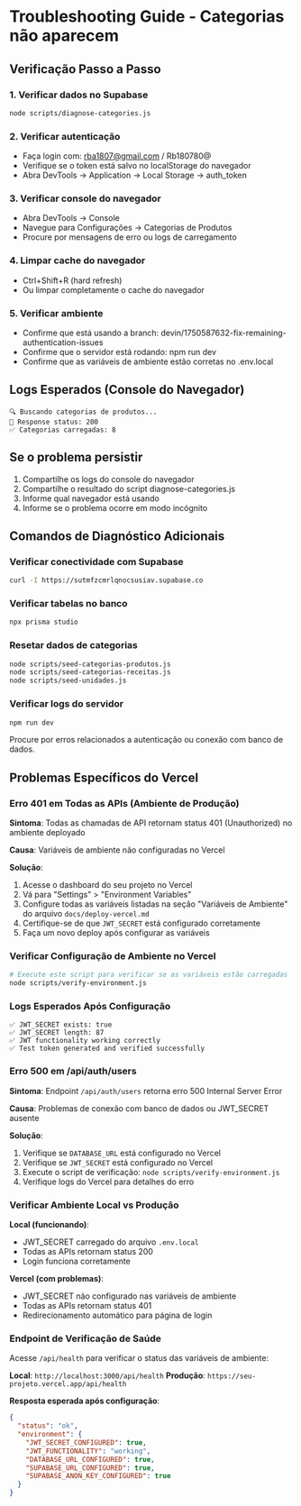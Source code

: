 # Troubleshooting Guide - Categorias não aparecem

## Verificação Passo a Passo

### 1. Verificar dados no Supabase
```bash
node scripts/diagnose-categories.js
```

### 2. Verificar autenticação
- Faça login com: rba1807@gmail.com / Rb180780@
- Verifique se o token está salvo no localStorage do navegador
- Abra DevTools → Application → Local Storage → auth_token

### 3. Verificar console do navegador
- Abra DevTools → Console
- Navegue para Configurações → Categorias de Produtos
- Procure por mensagens de erro ou logs de carregamento

### 4. Limpar cache do navegador
- Ctrl+Shift+R (hard refresh)
- Ou limpar completamente o cache do navegador

### 5. Verificar ambiente
- Confirme que está usando a branch: devin/1750587632-fix-remaining-authentication-issues
- Confirme que o servidor está rodando: npm run dev
- Confirme que as variáveis de ambiente estão corretas no .env.local

## Logs Esperados (Console do Navegador)
```
🔍 Buscando categorias de produtos...
📡 Response status: 200
✅ Categorias carregadas: 8
```

## Se o problema persistir
1. Compartilhe os logs do console do navegador
2. Compartilhe o resultado do script diagnose-categories.js
3. Informe qual navegador está usando
4. Informe se o problema ocorre em modo incógnito

## Comandos de Diagnóstico Adicionais

### Verificar conectividade com Supabase
```bash
curl -I https://sutmfzcmrlqnocsusiav.supabase.co
```

### Verificar tabelas no banco
```bash
npx prisma studio
```

### Resetar dados de categorias
```bash
node scripts/seed-categorias-produtos.js
node scripts/seed-categorias-receitas.js
node scripts/seed-unidades.js
```

### Verificar logs do servidor
```bash
npm run dev
```
Procure por erros relacionados a autenticação ou conexão com banco de dados.

## Problemas Específicos do Vercel

### Erro 401 em Todas as APIs (Ambiente de Produção)

**Sintoma**: Todas as chamadas de API retornam status 401 (Unauthorized) no ambiente deployado

**Causa**: Variáveis de ambiente não configuradas no Vercel

**Solução**:
1. Acesse o dashboard do seu projeto no Vercel
2. Vá para "Settings" > "Environment Variables"
3. Configure todas as variáveis listadas na seção "Variáveis de Ambiente" do arquivo `docs/deploy-vercel.md`
4. Certifique-se de que `JWT_SECRET` está configurado corretamente
5. Faça um novo deploy após configurar as variáveis

### Verificar Configuração de Ambiente no Vercel
```bash
# Execute este script para verificar se as variáveis estão carregadas
node scripts/verify-environment.js
```

### Logs Esperados Após Configuração
```
✅ JWT_SECRET exists: true
✅ JWT_SECRET length: 87
✅ JWT functionality working correctly
✅ Test token generated and verified successfully
```

### Erro 500 em /api/auth/users

**Sintoma**: Endpoint `/api/auth/users` retorna erro 500 Internal Server Error

**Causa**: Problemas de conexão com banco de dados ou JWT_SECRET ausente

**Solução**:
1. Verifique se `DATABASE_URL` está configurado no Vercel
2. Verifique se `JWT_SECRET` está configurado no Vercel
3. Execute o script de verificação: `node scripts/verify-environment.js`
4. Verifique logs do Vercel para detalhes do erro

### Verificar Ambiente Local vs Produção

**Local (funcionando)**:
- JWT_SECRET carregado do arquivo `.env.local`
- Todas as APIs retornam status 200
- Login funciona corretamente

**Vercel (com problemas)**:
- JWT_SECRET não configurado nas variáveis de ambiente
- Todas as APIs retornam status 401
- Redirecionamento automático para página de login

### Endpoint de Verificação de Saúde

Acesse `/api/health` para verificar o status das variáveis de ambiente:

**Local**: `http://localhost:3000/api/health`
**Produção**: `https://seu-projeto.vercel.app/api/health`

**Resposta esperada após configuração**:
```json
{
  "status": "ok",
  "environment": {
    "JWT_SECRET_CONFIGURED": true,
    "JWT_FUNCTIONALITY": "working",
    "DATABASE_URL_CONFIGURED": true,
    "SUPABASE_URL_CONFIGURED": true,
    "SUPABASE_ANON_KEY_CONFIGURED": true
  }
}
```
